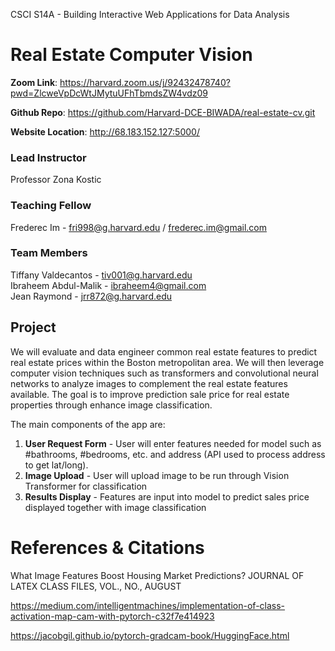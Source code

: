 CSCI S14A - Building Interactive Web Applications for Data Analysis

# Real Estate Computer Vision

**Zoom Link**: https://harvard.zoom.us/j/92432478740?pwd=ZlcweVpDcWtJMytuUFhTbmdsZW4vdz09

**Github Repo**: https://github.com/Harvard-DCE-BIWADA/real-estate-cv.git

**Website Location**: http://68.183.152.127:5000/

### Lead Instructor
Professor Zona Kostic

### Teaching Fellow
Frederec Im - fri998@g.harvard.edu / frederec.im@gmail.com

### Team Members

Tiffany Valdecantos - tiv001@g.harvard.edu <br>
Ibraheem Abdul-Malik - ibraheem4@gmail.com <br>
Jean Raymond - jrr872@g.harvard.edu <br>

## Project

We will evaluate and data engineer common real estate features to predict real estate prices within the Boston metropolitan area.  We will then leverage computer vision techniques such as transformers and convolutional neural networks to analyze images to complement the real estate features available.  The goal is to improve prediction sale price for real estate properties through enhance image classification.

The main components of the app are:

1. **User Request Form** - User will enter features needed for model such as #bathrooms, #bedrooms, etc. and address (API used to process address to get lat/long).
2. **Image Upload** - User will upload image to be run through Vision Transformer for classification
3. **Results Display** - Features are input into model to predict sales price displayed together with image classification


# References & Citations

​What Image Features Boost Housing Market Predictions? JOURNAL OF LATEX CLASS FILES, VOL., NO., AUGUST

https://medium.com/intelligentmachines/implementation-of-class-activation-map-cam-with-pytorch-c32f7e414923

https://jacobgil.github.io/pytorch-gradcam-book/HuggingFace.html